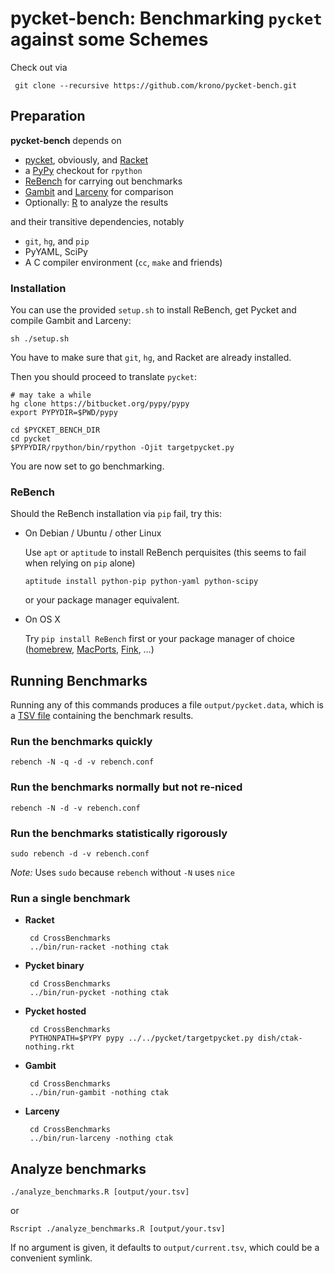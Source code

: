 pycket-bench: Benchmarking `pycket` against some Schemes
========================================================

Check out via

     git clone --recursive https://github.com/krono/pycket-bench.git

Preparation
-----------

**pycket-bench** depends on

 * [pycket][pycket], obviously, and [Racket][racket]
 * a [PyPy][pypy] checkout for `rpython`
 * [ReBench][rebench] for carrying out benchmarks
 * [Gambit][gambit] and [Larceny][larceny] for comparison
 * Optionally: [R][R] to analyze the results
 
and their transitive dependencies, notably

 * `git`, `hg`, and `pip`
 * PyYAML, SciPy
 * A C compiler environment (`cc`, `make` and friends)

### Installation

You can use the provided `setup.sh` to install ReBench, get Pycket and compile Gambit and Larceny:

    sh ./setup.sh
    
You have to make sure that `git`, `hg`, and Racket are already installed.

Then you should proceed to translate `pycket`:

    # may take a while
    hg clone https://bitbucket.org/pypy/pypy
    export PYPYDIR=$PWD/pypy

    cd $PYCKET_BENCH_DIR 
    cd pycket
    $PYPYDIR/rpython/bin/rpython -Ojit targetpycket.py

You are now set to go benchmarking.

### ReBench
    
Should the ReBench installation via `pip` fail, try this:

* On Debian / Ubuntu / other Linux
 
  Use `apt` or `aptitude` to install ReBench perquisites (this seems to fail when relying on `pip` alone)

      aptitude install python-pip python-yaml python-scipy

  or your package manager equivalent.

 * On OS X

   Try `pip install ReBench` first or your package manager of choice ([homebrew][homebrew], [MacPorts][macports], [Fink][fink], …)


Running Benchmarks
------------------

Running any of this commands produces a file `output/pycket.data`, which is a [TSV file][tsv] containing the benchmark results.

### Run the benchmarks quickly

    rebench -N -q -d -v rebench.conf

### Run the benchmarks normally but not re-niced

    rebench -N -d -v rebench.conf

### Run the benchmarks statistically rigorously

    sudo rebench -d -v rebench.conf

_Note:_ Uses `sudo` because `rebench` without `-N` uses `nice`

### Run a single benchmark

 * **Racket**

        cd CrossBenchmarks
        ../bin/run-racket -nothing ctak

 * **Pycket binary**

        cd CrossBenchmarks
        ../bin/run-pycket -nothing ctak

 * **Pycket hosted**

        cd CrossBenchmarks
        PYTHONPATH=$PYPY pypy ../../pycket/targetpycket.py dish/ctak-nothing.rkt

 * **Gambit**

        cd CrossBenchmarks
        ../bin/run-gambit -nothing ctak

 * **Larceny**

        cd CrossBenchmarks
        ../bin/run-larceny -nothing ctak

Analyze benchmarks
------------------

    ./analyze_benchmarks.R [output/your.tsv]

or 

    Rscript ./analyze_benchmarks.R [output/your.tsv]

If no argument is given, it defaults to `output/current.tsv`, which could be a convenient symlink.

[pycket]: https://github.com/samth/pycket
[pypy]: https://bitbucket.org/pypy/pypy
[rebench]: https://github.com/smarr/ReBench
[gambit]: http://gambitscheme.org/
[larceny]: https://github.com/larcenists/larceny/
[racket]: http://racket-lang.org/
[R]: http://www.r-project.org/
[homebrew]: http://brew.sh/
[macports]: https://www.macports.org/
[fink]: http://www.finkproject.org/
[tsv]: https://en.wikipedia.org/wiki/Tab-separated_values